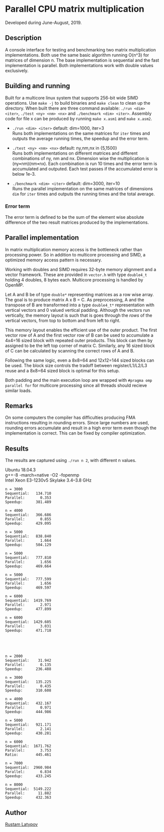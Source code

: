 ﻿# Parallel CPU matrix multiplication 

Developed during June-August, 2019.



## Description

A console interface for testing and benchmarking two matrix multiplication implementations. Both use the same basic algorithm running O(n^3) for matrices of dimension n. The base implementation is sequential and the fast implementation is parallel. Both implementations work with double values exclusively. 



## Building and running

Built for a multicore linux system that supports 256-bit wide SIMD operations. Use `make -j` to build binaries and `make clean` to clean up the directory. When built there are three command available: `./run <dim> <iter>`, `./test <ny> <nm> <nx>` and `./benchmark <dim> <iter>`. Assembly code for file x can be produced by running `make x.asm1` and `make x.asm2`.

- `./run <dim> <iter>` default: dim=1000, iter=3 <br/>
Runs both implementations on the same matrices for `iter` times and outputs the average running times, the speedup and the error term.

- `./test <ny> <nm> <nx>` default: ny,nm,nx in {5,1500} <br/>
Runs both implementations on different matrices and different combinations of ny, nm and nx. Dimension wise the multiplication is (ny•nm)(nm•nx). Each combination is run 10 times and the error term is accumulated and outputed. Each test passes if the accumulated error is below 1e-3. 

- `./benchmark <dim> <iter>` default: dim=3000, iter=10 <br/>
Runs the parallel implementation on the same matrices of dimensions `dim` for `iter` times and outputs the running times and the total average.

### Error term
The error term is defined to be the sum of the element wise absolute difference of the two result matrices produced by the implementations.



## Parallel implementation

In matrix multiplication memory access is the bottleneck rather than processing power. So in addition to multicore processing and SIMD, a optimized memory access pattern is necessary.

Working with doubles and SIMD requires 32-byte memory alignment and a vector framework. These are provided in ``vector.h`` with type ``double4_t`` holding 4 doubles, 8 bytes each. Multicore processing is handled by OpenMP.

Let A and B be of type ``double*`` representing matrices as a row wise array. The goal is to produce matrix A x B = C. As preprocessing, A and the transpose of B are transformed into a type ``double4_t*`` representation with vertical vectors and 0 valued vertical padding. Although the vectors run vertically, the memory layout is such that is goes through the *rows* of the vertical vectors, from top to bottom and from left to right. 

This memory layout enables the efficient use of the outer product. The first vector row of A and the first vector row of B can be used to accumulate a 4x4=16 sized block with repeated outer products. This block can then by assigned to be the left top corner of matrix C. Similarly, any 16 sized block of C can be calculated by scanning the correct rows of A and B. 

Following the same logic, even a 8x8=64 and 12x12=144 sized blocks can be used. The block size controls the tradoff between register/L1/L2/L3 reuse and a 8x8=64 sized block is optimal for this setup. 

Both padding and the main execution loop are wrapped with ``#pragma omp parallel for`` for multicore processing since all threads should recieve similar loads. 



## Remarks

On some computers the compiler has difficulties producing FMA instructions resulting in rounding errors. Since large numbers are used, rounding errors accumulate and result in a high error term even though the implementation is correct. This can be fixed by compiler optimization. 


## Results

The results are captured using `./run n 2`, with different n values. 

Ubuntu 18.04.3 <br/> 
g++-8 -march=native -O2 -fopenmp <br/>
Intel Xeon E3-1230v5 Skylake 3.4–3.8 GHz

```
n = 3000
Sequential:   134.710
Parallel:       0.353
Speedup:      381.489

n = 4000
Sequential:   366.686
Parallel:       0.855
Speedup:      429.095

n = 5000
Sequential:   838.840
Parallel:       1.664
Speedup:      504.129

n = 5000
Sequential:   777.810
Parallel:       1.656
Speedup:      469.664

n = 5000
Sequential:   777.599
Parallel:       1.656
Speedup:      469.597

n = 6000
Sequential:  1419.769
Parallel:       2.971
Speedup:      477.899

n = 6000
Sequential:  1429.605
Parallel:       3.031
Speedup:      471.718





n = 2000
Sequential:    31.942 
Parallel:       0.135
Speedup:      236.488

n = 3000
Sequential:   135.225 
Parallel:       0.435 
Speedup:      310.608

n = 4000
Sequential:   432.167 
Parallel:       0.971 
Speedup:      444.986

n = 5000
Sequential:   921.171 
Parallel:       2.141 
Speedup:      430.281

n = 6000
Sequential:  1671.762 
Parallel:       3.753 
Ratio:        445.461

n = 7000
Sequential:  2960.984 
Parallel:       6.834 
Speedup:      433.245 

n = 8000
Sequential:  5149.222 
Parallel:      11.882 
Speedup:      432.363 
```

## Author

[Rustam Latypov](mailto:rustam.latypov@aalto.fi)